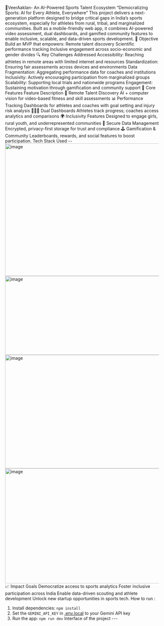 🏅VeerAaklan- An AI-Powered Sports Talent Ecosystem
“Democratizing Sports: AI for Every Athlete, Everywhere”
This project delivers a next-generation platform designed to bridge critical gaps in India’s sports ecosystem, especially for athletes from rural, tribal, and marginalized communities. Built as a mobile-friendly web app, it combines AI-powered video assessment, dual dashboards, and gamified community features to enable inclusive, scalable, and data-driven sports development.
🚀 Objective
Build an MVP that empowers:
Remote talent discovery
Scientific performance tracking
Inclusive engagement across socio-economic and gender divides
🔍 Key Challenges Addressed
Accessibility: Reaching athletes in remote areas with limited internet and resources
Standardization: Ensuring fair assessments across devices and environments
Data Fragmentation: Aggregating performance data for coaches and institutions
Inclusivity: Actively encouraging participation from marginalized groups
Scalability: Supporting local trials and nationwide programs
Engagement: Sustaining motivation through gamification and community support
🧠 Core Features
Feature	Description
🎥 Remote Talent Discovery	AI + computer vision for video-based fitness and skill assessments
📊 Performance Tracking	Dashboards for athletes and coaches with goal setting and injury risk analysis
🧑‍🤝‍🧑 Dual Dashboards	Athletes track progress; coaches access analytics and comparisons
🌍 Inclusivity Features	Designed to engage girls, rural youth, and underrepresented communities
🔐 Secure Data Management	Encrypted, privacy-first storage for trust and compliance
🕹️ Gamification & Community	Leaderboards, rewards, and social features to boost participation.
Tech Stack Used -- 
<img width="899" height="433" alt="image" src="https://github.com/user-attachments/assets/f86b47bf-59c1-4d73-95db-30398c216473" />
<img width="518" height="258" alt="image" src="https://github.com/user-attachments/assets/f1e6968d-7ea6-478e-9869-0ef0cbb1ae8a" />
<img width="893" height="371" alt="image" src="https://github.com/user-attachments/assets/db5dd687-1f4d-4116-8c74-5b5f24cbe364" />
<img width="891" height="376" alt="image" src="https://github.com/user-attachments/assets/45c8f02c-202d-4a0c-8744-86c133896fb9" />
📈 Impact Goals
Democratize access to sports analytics
Foster inclusive participation across India
Enable data-driven scouting and athlete development
Unlock new startup opportunities in sports tech.
How to run :
1. Install dependencies:
   `npm install`
2. Set the `GEMINI_API_KEY` in [.env.local](.env.local) to your Gemini API key
3. Run the app:
   `npm run dev`
   Interface of the project ---
   
